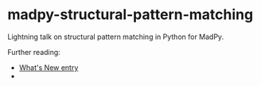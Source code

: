 # madpy-structural-pattern-matching

Lightning talk on structural pattern matching in Python for MadPy.


Further reading:
- [What's New entry](https://docs.python.org/3/whatsnew/3.10.html#pep-634-structural-pattern-matching)
- 
